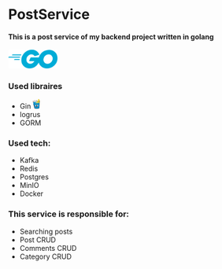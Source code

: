 # PostService

#### This is a post service of my backend project written in golang
<img src="img.png" alt="Gin" width="100">

### Used libraires
- Gin <img src="img_1.png" alt="Gin" height="20">
- logrus
- GORM

### Used tech:
- Kafka
- Redis
- Postgres
- MinIO
- Docker

### This service is responsible for:
- Searching posts
- Post CRUD
- Comments CRUD
- Category CRUD

